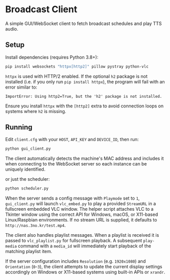 # Broadcast Client

A simple GUI/WebSocket client to fetch broadcast schedules and play TTS audio.

## Setup

Install dependencies (requires Python 3.8+):

```bash
pip install websockets "httpx[http2]" pillow pystray python-vlc
```

`httpx` is used with HTTP/2 enabled. If the optional `h2` package is not installed
(i.e. if you only run `pip install httpx`), the program will fail with an error
similar to:

```
ImportError: Using http2=True, but the 'h2' package is not installed.
```

Ensure you install `httpx` with the `[http2]` extra to avoid connection loops on
systems where `h2` is missing.

## Running

Edit `client.cfg` with your `HOST`, `API_KEY` and `DEVICE_ID`, then run:

```bash
python gui_client.py
```

The client automatically detects the machine's MAC address and includes it when
connecting to the WebSocket server so each instance can be uniquely
identified.

or just the scheduler:

```bash
python scheduler.py
```

When the server sends a config message with `Playmode` set to `1`,
`gui_client.py` will launch `vlc_embed.py` to play a provided `StreamURL`
in a fullscreen embedded VLC window. The helper script attaches VLC to a
Tkinter window using the correct API for Windows, macOS, or X11-based
Linux/Raspbian environments.
If no stream URL is supplied, it defaults to `http://nas.3no.kr/test.mp4`.

The client also handles playlist messages. When a playlist is received it
is passed to `vlc_playlist.py` for fullscreen playback. A subsequent
`play-media` command with a `media_id` will immediately start playback of
the matching playlist item.

If the server configuration includes `Resolution` (e.g. `1920x1080`) and
`Orientation` (`0`-`3`), the client attempts to update the current display
settings accordingly on Windows or X11-based systems using built-in APIs
or `xrandr`.
